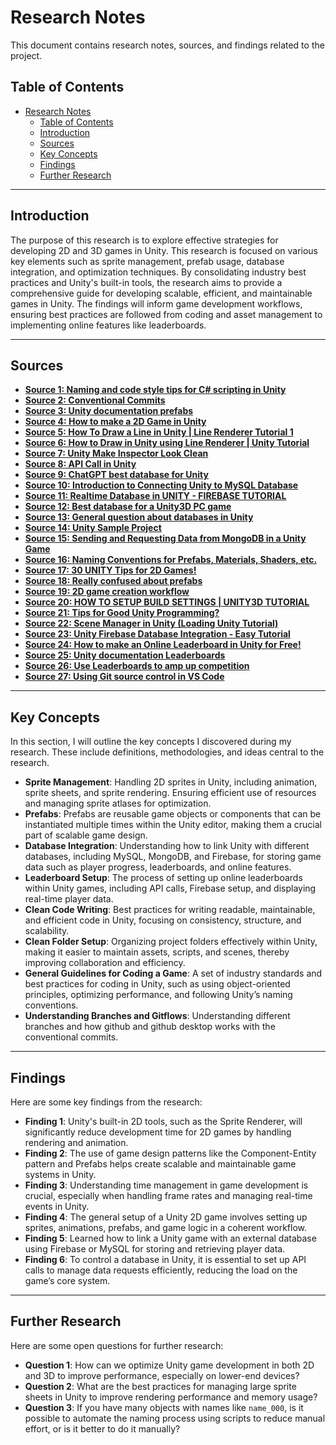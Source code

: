 # Research Notes

This document contains research notes, sources, and findings related to the project.

## Table of Contents
- [Research Notes](#research-notes)
  - [Table of Contents](#table-of-contents)
  - [Introduction](#introduction)
  - [Sources](#sources)
  - [Key Concepts](#key-concepts)
  - [Findings](#findings)
  - [Further Research](#further-research)

---

## Introduction

The purpose of this research is to explore effective strategies for developing 2D and 3D games in Unity. This research is focused on various key elements such as sprite management, prefab usage, database integration, and optimization techniques. By consolidating industry best practices and Unity's built-in tools, the research aims to provide a comprehensive guide for developing scalable, efficient, and maintainable games in Unity. The findings will inform game development workflows, ensuring best practices are followed from coding and asset management to implementing online features like leaderboards.

---

## Sources

- **[Source 1: Naming and code style tips for C# scripting in Unity](https://unity.com/how-to/naming-and-code-style-tips-c-scripting-unity)**
- **[Source 2: Conventional Commits](https://www.conventionalcommits.org/en/v1.0.0/)**
- **[Source 3: Unity documentation prefabs](https://docs.unity3d.com/Manual/Prefabs.html)**
- **[Source 4: How to make a 2D Game in Unity](https://www.youtube.com/watch?v=on9nwbZngyw)**
- **[Source 5: How To Draw a Line in Unity | Line Renderer Tutorial 1](https://www.youtube.com/watch?v=5ZBynjAsfwI)**
- **[Source 6: How to Draw in Unity using Line Renderer | Unity Tutorial](https://www.youtube.com/watch?v=M4247oZ8sEI)**
- **[Source 7: Unity Make Inspector Look Clean](https://stackoverflow.com/questions/76920864/unity-make-inspector-look-clean)**
- **[Source 8: API Call in Unity](https://medium.com/@hardikparmarexpert/api-call-in-unity-021c3df18429#:~:text=To%20make%20API%20calls%20in,use%20it%20in%20their%20projects.)**
- **[Source 9: ChatGPT best database for Unity](https://chatgpt.com/c/6771d532-fa24-8003-a746-e4c5ca88d5df)**
- **[Source 10: Introduction to Connecting Unity to MySQL Database](https://www.youtube.com/watch?v=khmqwgQVv2A)**
- **[Source 11: Realtime Database in UNITY - FIREBASE TUTORIAL](https://www.youtube.com/watch?v=hAa5exkTsKI)**
- **[Source 12: Best database for a Unity3D PC game](https://discussions.unity.com/t/best-database-for-a-unity3d-pc-game/918627)**
- **[Source 13: General question about databases in Unity](https://www.reddit.com/r/Unity3D/comments/scj9u5/general_question_about_databases_in_unity/?rdt=60768)**
- **[Source 14: Unity Sample Project](https://github.com/heroiclabs/unity-sampleproject/blob/master/README.md)**
- **[Source 15: Sending and Requesting Data from MongoDB in a Unity Game](https://www.mongodb.com/developer/languages/csharp/sending-requesting-data-mongodb-unity-game/)**
- **[Source 16: Naming Conventions for Prefabs, Materials, Shaders, etc.](https://discussions.unity.com/t/naming-conventions-for-prefabs-materials-shaders-etc/476894)**
- **[Source 17: 30 UNITY Tips for 2D Games!](https://www.youtube.com/watch?v=gg07tzbj2pU)**
- **[Source 18: Really confused about prefabs](https://www.reddit.com/r/Unity3D/comments/lg1jon/really_confused_about_prefabs/)**
- **[Source 19: 2D game creation workflow](https://docs.unity3d.com/6000.0/Documentation/Manual/2d-game-creation-wokflow.html)**
- **[Source 20: HOW TO SETUP BUILD SETTINGS | UNITY3D TUTORIAL](https://www.youtube.com/watch?v=KcCOILyuAlk)**
- **[Source 21: Tips for Good Unity Programming?](https://www.reddit.com/r/Unity3D/comments/122t8ju/tips_for_good_unity_programming/)**
- **[Source 22: Scene Manager in Unity (Loading Unity Tutorial)](https://www.youtube.com/watch?v=3I5d2rUJ0pE)**
- **[Source 23: Unity Firebase Database Integration - Easy Tutorial](https://www.youtube.com/watch?v=59RBOBbeJaA)**
- **[Source 24: How to make an Online Leaderboard in Unity for Free!](https://www.youtube.com/watch?v=-O7zeq7xMLw)**
- **[Source 25: Unity documentation Leaderboards](https://docs.unity.com/ugs/manual/leaderboards/manual/leaderboards)**
- **[Source 26: Use Leaderboards to amp up competition](https://unity.com/products/leaderboards)**
- **[Source 27: Using Git source control in VS Code](https://code.visualstudio.com/docs/sourcecontrol/overview)**

---

## Key Concepts

In this section, I will outline the key concepts I discovered during my research. These include definitions, methodologies, and ideas central to the research.

- **Sprite Management**: Handling 2D sprites in Unity, including animation, sprite sheets, and sprite rendering. Ensuring efficient use of resources and managing sprite atlases for optimization.
- **Prefabs**: Prefabs are reusable game objects or components that can be instantiated multiple times within the Unity editor, making them a crucial part of scalable game design.
- **Database Integration**: Understanding how to link Unity with different databases, including MySQL, MongoDB, and Firebase, for storing game data such as player progress, leaderboards, and online features.
- **Leaderboard Setup**: The process of setting up online leaderboards within Unity games, including API calls, Firebase setup, and displaying real-time player data.
- **Clean Code Writing**: Best practices for writing readable, maintainable, and efficient code in Unity, focusing on consistency, structure, and scalability.
- **Clean Folder Setup**: Organizing project folders effectively within Unity, making it easier to maintain assets, scripts, and scenes, thereby improving collaboration and efficiency.
- **General Guidelines for Coding a Game**: A set of industry standards and best practices for coding in Unity, such as using object-oriented principles, optimizing performance, and following Unity’s naming conventions.
- **Understanding Branches and Gitflows**: Understanding different branches and how github and github desktop works with the conventional commits.

---

## Findings

Here are some key findings from the research:

- **Finding 1**: Unity's built-in 2D tools, such as the Sprite Renderer, will significantly reduce development time for 2D games by handling rendering and animation.
- **Finding 2**: The use of game design patterns like the Component-Entity pattern and Prefabs helps create scalable and maintainable game systems in Unity.
- **Finding 3**: Understanding time management in game development is crucial, especially when handling frame rates and managing real-time events in Unity.
- **Finding 4**: The general setup of a Unity 2D game involves setting up sprites, animations, prefabs, and game logic in a coherent workflow.
- **Finding 5**: Learned how to link a Unity game with an external database using Firebase or MySQL for storing and retrieving player data.
- **Finding 6**: To control a database in Unity, it is essential to set up API calls to manage data requests efficiently, reducing the load on the game’s core system.

---

## Further Research

Here are some open questions for further research:

- **Question 1**: How can we optimize Unity game development in both 2D and 3D to improve performance, especially on lower-end devices?
- **Question 2**: What are the best practices for managing large sprite sheets in Unity to improve rendering performance and memory usage?
- **Question 3**: If you have many objects with names like `name_000`, is it possible to automate the naming process using scripts to reduce manual effort, or is it better to do it manually?